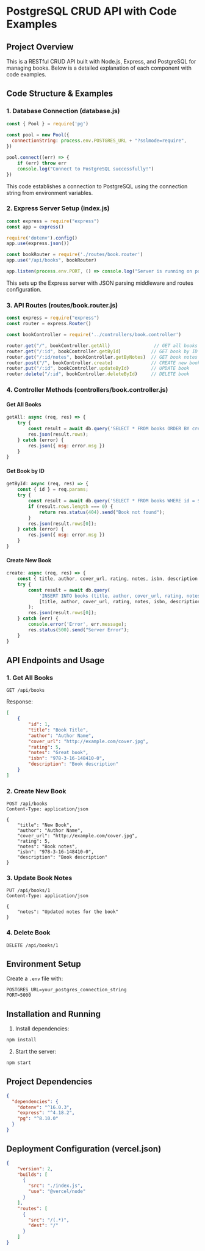 # PostgreSQL CRUD API with Code Examples

## Project Overview

This is a RESTful CRUD API built with Node.js, Express, and PostgreSQL for managing books. Below is a detailed explanation of each component with code examples.

## Code Structure & Examples

### 1. Database Connection (database.js)
```javascript
const { Pool } = require('pg')
 
const pool = new Pool({
  connectionString: process.env.POSTGRES_URL + "?sslmode=require",
})

pool.connect((err) => {
    if (err) throw err
    console.log("Connect to PostgreSQL successfully!")
})
```
This code establishes a connection to PostgreSQL using the connection string from environment variables.

### 2. Express Server Setup (index.js)
```javascript
const express = require("express")
const app = express()

require('dotenv').config()
app.use(express.json())

const bookRouter = require('./routes/book.router')
app.use("/api/books", bookRouter)

app.listen(process.env.PORT, () => console.log("Server is running on port 5000"))
```
This sets up the Express server with JSON parsing middleware and routes configuration.

### 3. API Routes (routes/book.router.js)
```javascript
const express = require("express")
const router = express.Router()

const bookController = require('../controllers/book.controller')

router.get("/", bookController.getAll)                // GET all books
router.get("/:id", bookController.getById)           // GET book by ID
router.get("/:id/notes", bookController.getByNotes)  // GET book notes
router.post("/", bookController.create)              // CREATE new book
router.put("/:id", bookController.updateById)        // UPDATE book
router.delete("/:id", bookController.deleteById)     // DELETE book
```

### 4. Controller Methods (controllers/book.controller.js)

#### Get All Books
```javascript
getAll: async (req, res) => {
    try {
        const result = await db.query('SELECT * FROM books ORDER BY created_at DESC');
        res.json(result.rows);
    } catch (error) {
        res.json({ msg: error.msg })
    }
}
```

#### Get Book by ID
```javascript
getById: async (req, res) => {
    const { id } = req.params;
    try {
        const result = await db.query('SELECT * FROM books WHERE id = $1', [id]);
        if (result.rows.length === 0) {
            return res.status(404).send("Book not found");
        }
        res.json(result.rows[0]);
    } catch (error) {
        res.json({ msg: error.msg })
    }
}
```

#### Create New Book
```javascript
create: async (req, res) => {
    const { title, author, cover_url, rating, notes, isbn, description } = req.body;
    try {
        const result = await db.query(
            'INSERT INTO books (title, author, cover_url, rating, notes, isbn, description) VALUES ($1, $2, $3, $4, $5, $6, $7) RETURNING *',
            [title, author, cover_url, rating, notes, isbn, description]
        );
        res.json(result.rows[0]);
    } catch (err) {
        console.error('Error', err.message);
        res.status(500).send("Server Error");
    }
}
```

## API Endpoints and Usage

### 1. Get All Books
```http
GET /api/books
```
Response:
```json
[
    {
        "id": 1,
        "title": "Book Title",
        "author": "Author Name",
        "cover_url": "http://example.com/cover.jpg",
        "rating": 5,
        "notes": "Great book",
        "isbn": "978-3-16-148410-0",
        "description": "Book description"
    }
]
```

### 2. Create New Book
```http
POST /api/books
Content-Type: application/json

{
    "title": "New Book",
    "author": "Author Name",
    "cover_url": "http://example.com/cover.jpg",
    "rating": 5,
    "notes": "Book notes",
    "isbn": "978-3-16-148410-0",
    "description": "Book description"
}
```

### 3. Update Book Notes
```http
PUT /api/books/1
Content-Type: application/json

{
    "notes": "Updated notes for the book"
}
```

### 4. Delete Book
```http
DELETE /api/books/1
```

## Environment Setup

Create a `.env` file with:
```
POSTGRES_URL=your_postgres_connection_string
PORT=5000
```

## Installation and Running

1. Install dependencies:
```bash
npm install
```

2. Start the server:
```bash
npm start
```

## Project Dependencies
```json
{
  "dependencies": {
    "dotenv": "^16.0.3",
    "express": "^4.18.2",
    "pg": "^8.10.0"
  }
}
```

## Deployment Configuration (vercel.json)
```json
{
    "version": 2,
    "builds": [
      {
        "src": "./index.js",
        "use": "@vercel/node"
      }
    ],
    "routes": [
      {
        "src": "/(.*)",
        "dest": "/"
      }
    ]
}
```